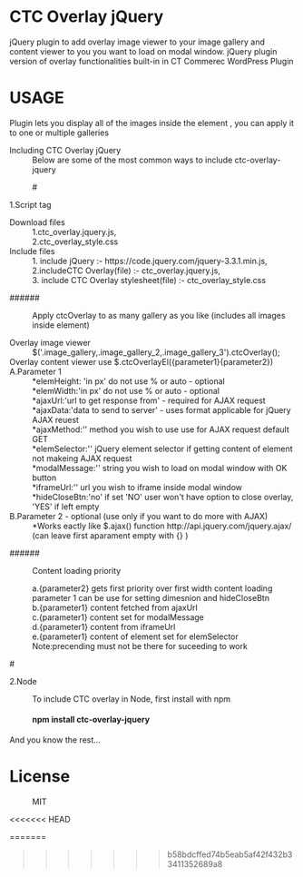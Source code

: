 # CTC Overlay jQuery



jQuery plugin to add overlay image viewer to your image gallery and content viewer to you you want to load on modal window. 
jQuery plugin version of overlay functionalities built-in in CT Commerec WordPress Plugin  

# USAGE
Plugin  lets you display all of the images inside the element , you can apply it to one or multiple galleries
<dl>
<dt> Including CTC Overlay jQuery


 </dt> 
<dd>Below are some of the most common ways to include ctc-overlay-jquery<dd> 

#<dt>1.Script tag</dt>


<dt> Download files </dt>
<dd>1.ctc_overlay.jquery.js,</dd>
<dd>2.ctc_overlay_style.css</dd>

  
<dt>Include files</dt>
 <dd>1. include jQuery :- https://code.jquery.com/jquery-3.3.1.min.js,</dd>
 <dd>2.includeCTC Overlay(file) :- ctc_overlay.jquery.js,</dd>
 <dd>3. include CTC Overlay stylesheet(file) :-  ctc_overlay_style.css</dd>



######<dd>Apply ctcOverlay to as many gallery as you like (includes all images inside element)</dd>
<dt>Overlay image viewer</dt>
 <dd> $('.image_gallery,.image_gallery_2,.image_gallery_3').ctcOverlay();</dd>
	
  
 <dt>Overlay content viewer use $.ctcOverlayEl({parameter1}{parameter2})</dt>
 <dt>A.Parameter 1</dt>
 <dd>*elemHeight: 'in px' do not use % or auto - optional </dd>
 <dd>*elemWidth:'in px' do not use % or auto - optional</dd>
 <dd>*ajaxUrl:'url to get response from' - required for AJAX request</dd>
 <dd>*ajaxData:'data to send to server' - uses format applicable for jQuery AJAX reuest</dd>
 <dd>*ajaxMethod:'' method you wish to use use for AJAX request default GET</dd>
 <dd>*elemSelector:'' jQuery element selector if getting content of element not makeing AJAX request</dd>
 <dd>*modalMessage:'' string you wish to load on modal window with OK button</dd>
 <dd>*iframeUrl:'' url you wish to iframe inside modal window</dd>
<dd>*hideCloseBtn:'no' if set 'NO' user won't have option to close overlay, 'YES' if left empty </dd>

 <dt>B.Parameter 2 - optional (use only if you want to do more with AJAX)</dt>
  <dd>*Works eactly like $.ajax() function http://api.jquery.com/jquery.ajax/ (can leave first aparament empty with {} ) </dd>

######<dd>Content loading  priority</dd>
<dd>a.{parameter2} gets first priority over first width content loading parameter 1 can be use for setting dimesnion and hideCloseBtn</dd>
<dd>b.{parameter1} content fetched from ajaxUrl </dd>
<dd>c.{parameter1} content set for modalMessage </dd>
<dd>d.{parameter1} content from  iframeUrl </dd>
<dd>e.{parameter1} content of element set for  elemSelector </dd>
<dd>Note:precending must not be there for suceeding to work </dd>
</dl>
<dl>

#<dt>2.Node</dt>
<dd>To include CTC overlay in Node, first install with npm</dd>

#### <dd> npm install ctc-overlay-jquery</dd>

<dt>And you know the rest...</dt>

# License 
<dd>MIT</dd>

<<<<<<< HEAD
</dl>
=======
</dl>

>>>>>>> b58bdcffed74b5eab5af42f432b33411352689a8
